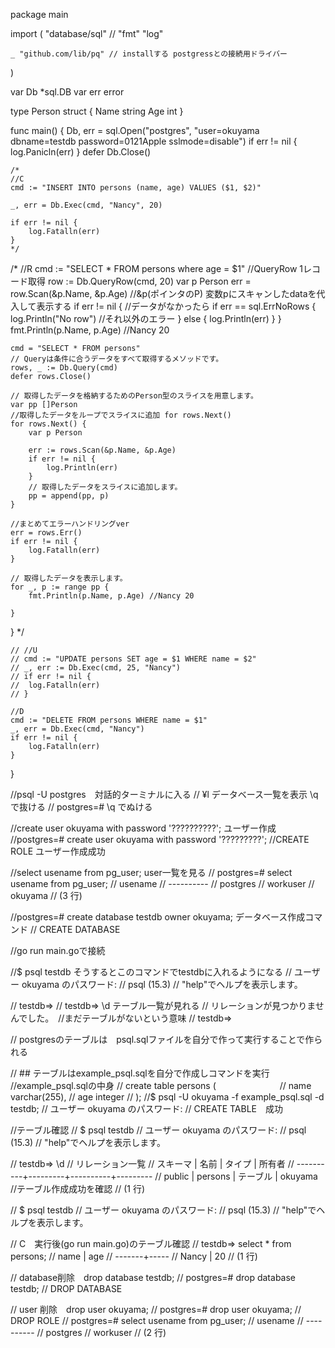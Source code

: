 package main

import (
	"database/sql"
	// "fmt"
	"log"

	_ "github.com/lib/pq" // installする postgressとの接続用ドライバー
)

var Db *sql.DB
var err error

type Person struct {
	Name string
	Age  int
}

func main() {
	Db, err = sql.Open("postgres", "user=okuyama dbname=testdb password=0121Apple sslmode=disable")
	if err != nil {
		log.Panicln(err)
	}
	defer Db.Close()

	/*
	//C
	cmd := "INSERT INTO persons (name, age) VALUES ($1, $2)"

	_, err = Db.Exec(cmd, "Nancy", 20)

	if err != nil {
		log.Fatalln(err)
	}
	*/

/*
	//R
	cmd := "SELECT * FROM persons where age = $1"
	//QueryRow 1レコード取得
	row := Db.QueryRow(cmd, 20)
	var p Person
	err = row.Scan(&p.Name, &p.Age) //&p(ポインタのP) 変数pにスキャンしたdataを代入して表示する
	if err != nil {
		//データがなかったら
		if err == sql.ErrNoRows {
			log.Println("No row")
		//それ以外のエラー
		} else {
			log.Println(err)
		}
	}
	fmt.Println(p.Name, p.Age) //Nancy 20

	cmd = "SELECT * FROM persons"
	// Queryは条件に合うデータをすべて取得するメソッドです。
	rows, _ := Db.Query(cmd)
	defer rows.Close()

	// 取得したデータを格納するためのPerson型のスライスを用意します。
	var pp []Person
	//取得したデータをループでスライスに追加 for rows.Next()
	for rows.Next() {
		var p Person

		err := rows.Scan(&p.Name, &p.Age)
		if err != nil {
			log.Println(err)
		}
		// 取得したデータをスライスに追加します。
		pp = append(pp, p)
	}

	//まとめてエラーハンドリングver
	err = rows.Err()
	if err != nil {
		log.Fatalln(err)
	}

	// 取得したデータを表示します。
	for _, p := range pp {
		fmt.Println(p.Name, p.Age) //Nancy 20

	}
}
*/


	// //U
	// cmd := "UPDATE persons SET age = $1 WHERE name = $2"
	// _, err := Db.Exec(cmd, 25, "Nancy")
	// if err != nil {
	// 	log.Fatalln(err)
	// }

	//D
	cmd := "DELETE FROM persons WHERE name = $1"
	_, err = Db.Exec(cmd, "Nancy")
	if err != nil {
		log.Fatalln(err)
	}

}


//psql -U postgres　対話的ターミナルに入る
// ¥l データベース一覧を表示 \qで抜ける
// postgres=# \q でぬける

//create user okuyama with password '??????????'; ユーザー作成
//postgres=# create user okuyama with password '?????????';
//CREATE ROLE ユーザー作成成功


//select usename from pg_user; user一覧を見る
// postgres=# select usename from pg_user;
//  usename
// ----------
//  postgres
//  workuser
//  okuyama
// (3 行)

//postgres=# create database testdb owner okuyama; データベース作成コマンド
// CREATE DATABASE

//go run main.goで接続

//$ psql testdb そうするとこのコマンドでtestdbに入れるようになる
// ユーザー okuyama のパスワード:
// psql (15.3)
// "help"でヘルプを表示します。

// testdb=>
// testdb=> \d テーブル一覧が見れる
// リレーションが見つかりませんでした。　//まだテーブルがないという意味
// testdb=>

// postgresのテーブルは　psql.sqlファイルを自分で作って実行することで作られる

// ## テーブルはexample_psql.sqlを自分で作成しコマンドを実行
//example_psql.sqlの中身
// create table persons (　　　　　　　
//     name     varchar(255),
//     age      integer
// );
//$ psql -U okuyama -f example_psql.sql -d testdb;
// ユーザー okuyama のパスワード:
// CREATE TABLE　成功

//テーブル確認
// $ psql testdb
// ユーザー okuyama のパスワード:
// psql (15.3)
// "help"でヘルプを表示します。

// testdb=> \d
//             リレーション一覧
//  スキーマ |  名前   |  タイプ  | 所有者
// ----------+---------+----------+---------
//  public   | persons | テーブル | okuyama    //テーブル作成成功を確認
// (1 行)

// $ psql testdb
// ユーザー okuyama のパスワード:
// psql (15.3)
// "help"でヘルプを表示します。

// C　実行後(go run main.go)のテーブル確認
// testdb=> select * from persons;
//  name  | age
// -------+-----
//  Nancy |  20
// (1 行)

// database削除　drop database testdb;
// postgres=# drop database testdb;
// DROP DATABASE

// user 削除　drop user okuyama;
// postgres=# drop user okuyama;
// DROP ROLE
// postgres=# select usename from pg_user;
//  usename
// ----------
//  postgres
//  workuser
// (2 行)
